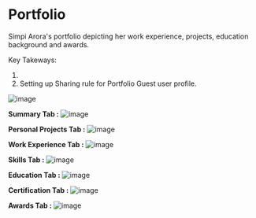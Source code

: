 # Portfolio
Simpi Arora's portfolio depicting her work experience, projects, education background and awards.


Key Takeways: 

1. 
2. Setting up Sharing rule for Portfolio Guest user profile.

![image](https://github.com/simpiarora/Portfolio/assets/17785244/95507afd-4e45-4cf9-9cb2-ffb539f6b6dc)


**Summary Tab :**
![image](https://github.com/simpiarora/Portfolio/assets/17785244/fc30953a-96d9-4a2a-a27a-69ad0ed453a5)

**Personal Projects Tab :**
![image](https://github.com/simpiarora/Portfolio/assets/17785244/a5b3bc38-baef-4c78-a1c4-9d20c498b482)

**Work Experience Tab :**
![image](https://github.com/simpiarora/Portfolio/assets/17785244/926e2d0a-8654-43b0-aa9b-f6b46005c498)

**Skills Tab :**
![image](https://github.com/simpiarora/Portfolio/assets/17785244/5a8acc31-d208-4e2b-bb44-c3e7f3f0c95f)

**Education Tab :**
![image](https://github.com/simpiarora/Portfolio/assets/17785244/97cfe443-5bc1-44d9-9700-1debdaf4c011)

**Certification Tab :**
![image](https://github.com/simpiarora/Portfolio/assets/17785244/2db84b1e-0e3a-4415-83cb-48a18e78caf8)

**Awards Tab :**
![image](https://github.com/simpiarora/Portfolio/assets/17785244/f924c8b9-d962-47c0-9f06-0bd7d1225a3d)

